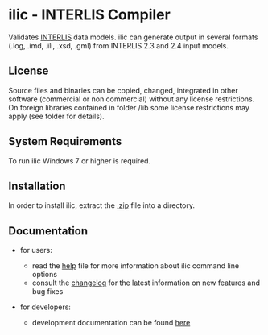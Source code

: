 # ilic - INTERLIS Compiler
Validates [INTERLIS](https://www.interlis.ch) data models. 
ilic can generate output in several formats (.log, .imd, .ili, .xsd, .gml) from INTERLIS 2.3 and 2.4 input models.

## License
Source files and binaries can be copied, changed, integrated in other software (commercial or non commercial) without any license restrictions. 
On foreign libraries contained in folder /lib some license restrictions may apply (see folder for details).

## System Requirements
To run ilic Windows 7 or higher is required.

## Installation
In order to install ilic, extract the [.zip](https://www.infogrips.ch/download/ilic.zip) file into a directory.

## Documentation

+ for users: 
  - read the [help](./doc/help.txt) file for more information about ilic command line options
  - consult the [changelog](./doc/changelog.txt) for the latest information on new features and bug fixes

+ for developers:
  - development documentation can be found [here](./doc/dev/readme.md)
